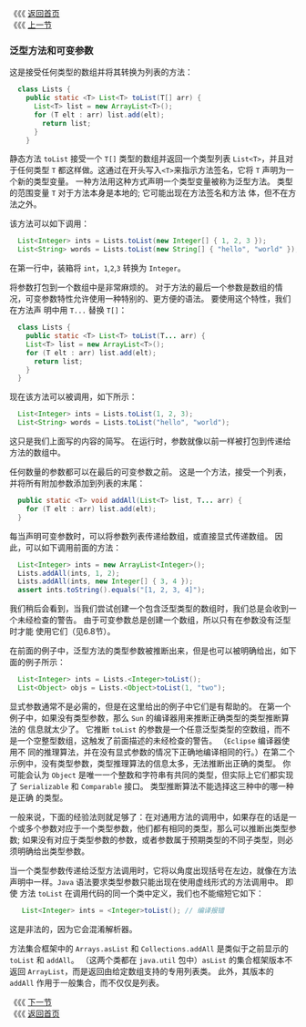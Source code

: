 《《《 [返回首页](../README.md)       <br/>
《《《 [上一节](03_Foreach.md)

### 泛型方法和可变参数

这是接受任何类型的数组并将其转换为列表的方法：

```java
  class Lists {
    public static <T> List<T> toList(T[] arr) {
      List<T> list = new ArrayList<T>();
      for (T elt : arr) list.add(elt);
        return list;
      }
    }
```
  
静态方法 `toList` 接受一个 `T[]` 类型的数组并返回一个类型列表 `List<T>`，并且对于任何类型 `T` 都这样做。这通过在开头写入`<T>`来指示方法签名，它将
`T` 声明为一个新的类型变量。 一种方法用这种方式声明一个类型变量被称为泛型方法。 类型的范围变量 `T` 对于方法本身是本地的; 它可能出现在方法签名和方法 
体，但不在方法之外。  

该方法可以如下调用：

```java
  List<Integer> ints = Lists.toList(new Integer[] { 1, 2, 3 });
  List<String> words = Lists.toList(new String[] { "hello", "world" });
```
  
在第一行中，装箱将 `int`，`1`,`2`,`3` 转换为 `Integer`。

将参数打包到一个数组中是非常麻烦的。 对于方法的最后一个参数是数组的情况，可变参数特性允许使用一种特别的、更方便的语法。 要使用这个特性，我们在方法声
明中用 `T...` 替换 `T[]`：  

```java
  class Lists {
    public static <T> List<T> toList(T... arr) {
    List<T> list = new ArrayList<T>();
    for (T elt : arr) list.add(elt);
      return list;
    }
  }
```
  
现在该方法可以被调用，如下所示：
  
```java
  List<Integer> ints = Lists.toList(1, 2, 3);
  List<String> words = Lists.toList("hello", "world");
```
  
这只是我们上面写的内容的简写。 在运行时，参数就像以前一样被打包到传递给方法的数组中。

任何数量的参数都可以在最后的可变参数之前。 这是一个方法，接受一个列表，并将所有附加参数添加到列表的末尾：

```java
  public static <T> void addAll(List<T> list, T... arr) {
    for (T elt : arr) list.add(elt);
  }
```
  
每当声明可变参数时，可以将参数列表传递给数组，或直接显式传递数组。 因此，可以如下调用前面的方法：  
  
```java
  List<Integer> ints = new ArrayList<Integer>();
  Lists.addAll(ints, 1, 2);
  Lists.addAll(ints, new Integer[] { 3, 4 });
  assert ints.toString().equals("[1, 2, 3, 4]");
```
  
我们稍后会看到，当我们尝试创建一个包含泛型类型的数组时，我们总是会收到一个未经检查的警告。 由于可变参数总是创建一个数组，所以只有在参数没有泛型时才能
使用它们（见6.8节）。  
  
在前面的例子中，泛型方法的类型参数被推断出来，但是也可以被明确给出，如下面的例子所示：
  
```java
  List<Integer> ints = Lists.<Integer>toList();
  List<Object> objs = Lists.<Object>toList(1, "two");
```

显式参数通常不是必需的，但是在这里给出的例子中它们是有帮助的。 在第一个例子中，如果没有类型参数，那么 `Sun` 的编译器用来推断正确类型的类型推断算法的
信息就太少了。 它推断 `toList` 的参数是一个任意泛型类型的空数组，而不是一个空整型数组，这触发了前面描述的未经检查的警告。 （`Eclipse` 编译器使用不
同的推理算法，并在没有显式参数的情况下正确地编译相同的行。）在第二个示例中，没有类型参数，类型推理算法的信息太多，无法推断出正确的类型。 你可能会认为
`Object` 是唯一一个整数和字符串有共同的类型，但实际上它们都实现了 `Serializable` 和 `Comparable` 接口。 类型推断算法不能选择这三种中的哪一种是正确
的类型。  
  
一般来说，下面的经验法则就足够了：在对通用方法的调用中，如果存在的话是一个或多个参数对应于一个类型参数，他们都有相同的类型，那么可以推断出类型参数; 
如果没有对应于类型参数的参数，或者参数属于预期类型的不同子类型，则必须明确给出类型参数。
  
当一个类型参数传递给泛型方法调用时，它将以角度出现括号在左边，就像在方法声明中一样。`Java` 语法要求类型参数只能出现在使用虚线形式的方法调用中。 即使
方法 `toList` 在调用代码的同一个类中定义，我们也不能缩短它如下：  
 
```java
   List<Integer> ints = <Integer>toList(); // 编译报错
```
  
这是非法的，因为它会混淆解析器。  
  
方法集合框架中的 `Arrays.asList` 和 `Collections.addAll` 是类似于之前显示的 `toList` 和 `addAll`。 （这两个类都在 `java.util` 包中）`asList` 
的集合框架版本不返回 `ArrayList`，而是返回由给定数组支持的专用列表类。 此外，其版本的 `addAll` 作用于一般集合，而不仅仅是列表。
  
《《《 [下一节](05_Assertions.md)      <br/>
《《《 [返回首页](../README.md)
